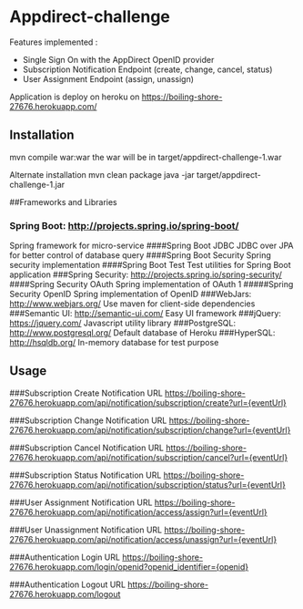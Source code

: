 # Appdirect-challenge

Features implemented :
* Single Sign On with the AppDirect OpenID provider
* Subscription Notification Endpoint (create, change, cancel, status)
* User Assignment Endpoint (assign, unassign)

Application is deploy on heroku on https://boiling-shore-27676.herokuapp.com/

## Installation
mvn compile war:war
the war will be in target/appdirect-challenge-1.war

Alternate installation
mvn clean package
java -jar target/appdirect-challenge-1.jar

##Frameworks and Libraries
### Spring Boot: http://projects.spring.io/spring-boot/
Spring framework for micro-service
####Spring Boot JDBC
JDBC over JPA for better control of database query
####Spring Boot Security
Spring security implementation
####Spring Boot Test
Test utilities for Spring Boot application
###Spring Security: http://projects.spring.io/spring-security/
####Spring Security OAuth
Spring implementation of OAuth 1
#####Spring Security OpenID
Spring implementation of OpenID
###WebJars: http://www.webjars.org/
Use maven for client-side dependencies
###Semantic UI: http://semantic-ui.com/
Easy UI framework
###jQuery: https://jquery.com/
Javascript utility library
###PostgreSQL: http://www.postgresql.org/
Default database of Heroku
###HyperSQL: http://hsqldb.org/
In-memory database for test purpose

## Usage

###Subscription Create Notification URL
https://boiling-shore-27676.herokuapp.com/api/notification/subscription/create?url={eventUrl}

###Subscription Change Notification URL
https://boiling-shore-27676.herokuapp.com/api/notification/subscription/change?url={eventUrl}

###Subscription Cancel Notification URL
https://boiling-shore-27676.herokuapp.com/api/notification/subscription/cancel?url={eventUrl}

###Subscription Status Notification URL
https://boiling-shore-27676.herokuapp.com/api/notification/subscription/status?url={eventUrl}

###User Assignment Notification URL
https://boiling-shore-27676.herokuapp.com/api/notification/access/assign?url={eventUrl}

###User Unassignment Notification URL
https://boiling-shore-27676.herokuapp.com/api/notification/access/unassign?url={eventUrl}

###Authentication Login URL
https://boiling-shore-27676.herokuapp.com/login/openid?openid_identifier={openid}

###Authentication Logout URL
https://boiling-shore-27676.herokuapp.com/logout